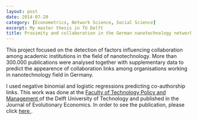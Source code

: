 ```yaml
---
layout: post
date: 2014-07-20
category: [Econometrics, Network Science, Social Science]
excerpt: My master thesis in TU Delft 
title: Proximity and collaboration in the German nanotechnology network 
---
```


This project focused on the detection of factors influencing collaboration among academic institutions in the field of nanotechnology.
More than 300.000 publications were analysed together with supplementary data to predict the appearence of collaboration links among organisations working in nanotechnology field in Germany.

I used negative binomial and logistic regressions predicting co-authorship links.
This work was done at the <a href="https://www.tudelft.nl/en/tpm/"> Faculty of Technology Policy and Management </a> of the Delft University of Technology and published in the Journal of Evolutionary Economics. In order to see the publication, please click <a href="https://link.springer.com/article/10.1007%2Fs00191-019-00605-2"> here </a>.
